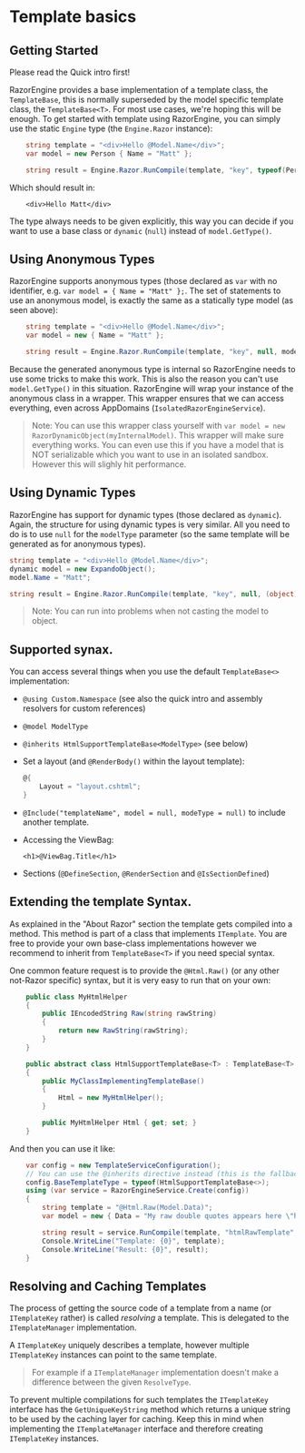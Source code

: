 ﻿# Template basics

## Getting Started

Please read the Quick intro first!

RazorEngine provides a base implementation of a template class, the `TemplateBase`, this is normally superseded by the model specific template class, 
the `TemplateBase<T>`. For most use cases, we're hoping this will be enough. 
To get started with template using RazorEngine, you can simply use the static `Engine` type (the `Engine.Razor` instance):

```csharp
    string template = "<div>Hello @Model.Name</div>";
    var model = new Person { Name = "Matt" };

    string result = Engine.Razor.RunCompile(template, "key", typeof(Person), model);
```

Which should result in:

```markup
	<div>Hello Matt</div>
```

The type always needs to be given explicitly, this way you can decide if you want to use a base class or `dynamic` (`null`)
instead of `model.GetType()`.

## Using Anonymous Types
RazorEngine supports anonymous types (those declared as `var` with no identifier, e.g. `var model = { Name = "Matt" };`. 
The set of statements to use an anonymous model, is exactly the same as a statically type model (as seen above):

```csharp
    string template = "<div>Hello @Model.Name</div>";
    var model = new { Name = "Matt" };

    string result = Engine.Razor.RunCompile(template, "key", null, model);
```

Because the generated anonymous type is internal so RazorEngine needs to use some tricks to make this work. 
This is also the reason you can't use `model.GetType()` in this situation.
RazorEngine will wrap your instance of the anonymous class in a wrapper. 
This wrapper ensures that we can access everything, even across AppDomains (`IsolatedRazorEngineService`).

> Note: You can use this wrapper class yourself with `var model = new RazorDynamicObject(myInternalModel)`.
> This wrapper will make sure everything works. You can even use this if you have a model that is NOT serializable which you want to use in
> an isolated sandbox. However this will slighly hit performance.

## Using Dynamic Types
RazorEngine has support for dynamic types (those declared as `dynamic`). Again, the structure for using dynamic types is very similar.
All you need to do is to use `null` for the `modelType` parameter (so the same template will be generated as for anonymous types).

```csharp
string template = "<div>Hello @Model.Name</div>";
dynamic model = new ExpandoObject();
model.Name = "Matt";

string result = Engine.Razor.RunCompile(template, "key", null, (object)model);
```

> Note: You can run into problems when not casting the model to object.

## Supported synax.

You can access several things when you use the default `TemplateBase<>` implementation:

- `@using Custom.Namespace`
  (see also the quick intro and assembly resolvers for custom references)
- `@model ModelType`
- `@inherits HtmlSupportTemplateBase<ModelType>`
  (see below)
- Set a layout (and `@RenderBody()` within the layout template):

  ```csharp
  @{
      Layout = "layout.cshtml";
  }
  ```
	
- `@Include("templateName", model = null, modeType = null)` to include another template.

- Accessing the ViewBag:
	
  ```markup
  <h1>@ViewBag.Title</h1>
  ```

- Sections (`@DefineSection`, `@RenderSection` and `@IsSectionDefined`)


## Extending the template Syntax.

As explained in the "About Razor" section the template gets compiled into a method.
This method is part of a class that implements `ITemplate`. 
You are free to provide your own base-class implementations however we recommend to inherit from `TemplateBase<T>` if you need special syntax.

One common feature request is to provide the `@Html.Raw()` (or any other not-Razor specific) syntax, but it is very easy to run that on your own:

```csharp
    public class MyHtmlHelper
    {
        public IEncodedString Raw(string rawString)
        {
            return new RawString(rawString);
        }
    }

    public abstract class HtmlSupportTemplateBase<T> : TemplateBase<T>
    {
        public MyClassImplementingTemplateBase()
        {
            Html = new MyHtmlHelper();
        }

        public MyHtmlHelper Html { get; set; }
    }
```

And then you can use it like:

```csharp
	var config = new TemplateServiceConfiguration();
	// You can use the @inherits directive instead (this is the fallback if no @inherits is found).
    config.BaseTemplateType = typeof(HtmlSupportTemplateBase<>);
    using (var service = RazorEngineService.Create(config))
    {
        string template = "@Html.Raw(Model.Data)";
        var model = new { Data = "My raw double quotes appears here \"hello!\"" };

        string result = service.RunCompile(template, "htmlRawTemplate", null, model);
        Console.WriteLine("Template: {0}", template);
        Console.WriteLine("Result: {0}", result);
    }
```

## Resolving and Caching Templates

The process of getting the source code of a template from a name (or `ITemplateKey` rather) is called _resolving_ a template.
This is delegated to the `ITemplateManager` implementation.

A `ITemplateKey` uniquely describes a template, however multiple `ITemplateKey` instances can point to the same template.
> For example if a `ITemplateManager` implementation doesn't make a difference between the given `ResolveType`.

To prevent multiple compilations for such templates the `ITemplateKey` interface has the `GetUniqueKeyString` method which returns a unique string 
to be used by the caching layer for caching. 
Keep this in mind when implementing the `ITemplateManager` interface and therefore creating `ITemplateKey` instances.
